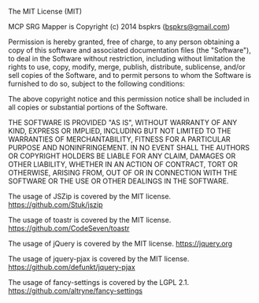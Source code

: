 The MIT License (MIT)

MCP SRG Mapper is Copyright (c) 2014 bspkrs (bspkrs@gmail.com)

Permission is hereby granted, free of charge, to any person obtaining a copy
of this software and associated documentation files (the "Software"), to deal
in the Software without restriction, including without limitation the rights
to use, copy, modify, merge, publish, distribute, sublicense, and/or sell
copies of the Software, and to permit persons to whom the Software is
furnished to do so, subject to the following conditions:

The above copyright notice and this permission notice shall be included in all
copies or substantial portions of the Software.

THE SOFTWARE IS PROVIDED "AS IS", WITHOUT WARRANTY OF ANY KIND, EXPRESS OR
IMPLIED, INCLUDING BUT NOT LIMITED TO THE WARRANTIES OF MERCHANTABILITY,
FITNESS FOR A PARTICULAR PURPOSE AND NONINFRINGEMENT. IN NO EVENT SHALL THE
AUTHORS OR COPYRIGHT HOLDERS BE LIABLE FOR ANY CLAIM, DAMAGES OR OTHER
LIABILITY, WHETHER IN AN ACTION OF CONTRACT, TORT OR OTHERWISE, ARISING FROM,
OUT OF OR IN CONNECTION WITH THE SOFTWARE OR THE USE OR OTHER DEALINGS IN THE
SOFTWARE.

The usage of JSZip is covered by the MIT license. https://github.com/Stuk/jszip

The usage of toastr is covered by the MIT license. https://github.com/CodeSeven/toastr

The usage of jQuery is covered by the MIT license. https://jquery.org

The usage of jquery-pjax is covered by the MIT license. https://github.com/defunkt/jquery-pjax

The usage of fancy-settings is covered by the LGPL 2.1. https://github.com/altryne/fancy-settings